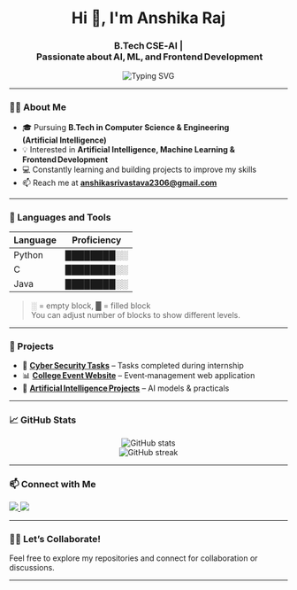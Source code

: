 <h1 align="center">Hi 👋, I'm Anshika Raj</h1>
<h3 align="center">B.Tech CSE‑AI | Passionate about AI, ML, and Frontend Development</h3>

<p align="center">
  <img src="https://readme-typing-svg.demolab.com?font=Fira+Code&pause=1000&center=true&width=435&lines=Welcome+to+my+GitHub+profile!;Exploring+AI+%26+ML" alt="Typing SVG" />
</p>

---

### 👩‍💻 About Me
- 🎓 Pursuing **B.Tech in Computer Science & Engineering (Artificial Intelligence)**
- 💡 Interested in **Artificial Intelligence, Machine Learning & Frontend Development**
- 💻 Constantly learning and building projects to improve my skills
- 📫 Reach me at **[anshikasrivastava2306@gmail.com](mailto:anshikasrivastava2306@gmail.com)**

---

### 🧠 Languages and Tools

| Language | Proficiency |
|----------|-------------|
| Python   | ████████░░  |
| C        | ████████░░  |
| Java     | ████████░░  |

> ░ = empty block, █ = filled block  
> You can adjust number of blocks to show different levels.


---

### 🚀 Projects
- 🔐 **[Cyber Security Tasks](https://github.com/AnshikaAsthana/Cyber-Security)** – Tasks completed during internship  
- 📊 **[College Event Website](https://github.com/AnshikaAsthana/event-website)** – Event‑management web application  
- 🤖 **[Artificial Intelligence Projects](https://github.com/AnshikaAsthana/Artificial-Intelligence)** – AI models & practicals

---

### 📈 GitHub Stats
<p align="center">
  <img src="https://github-readme-stats.vercel.app/api?username=AnshikaAsthana&show_icons=true&theme=github_dark" alt="GitHub stats" />
  <br />
  <img src="https://github-readme-streak-stats.herokuapp.com/?user=AnshikaAsthana&theme=github-dark&hide_border=false" alt="GitHub streak" />
</p>

---

### 📫 Connect with Me
<p>
  <a href="mailto:anshikasrivastava2306@gmail.com">
    <img src="https://img.shields.io/badge/Gmail-D14836?style=for-the-badge&logo=gmail&logoColor=white" />
  </a>
  <a href="https://www.linkedin.com/in/anshika-raj-ashtana/">
    <img src="https://img.shields.io/badge/LinkedIn-0A66C2?style=for-the-badge&logo=linkedin&logoColor=white" />
  </a>
</p>

---

### 🧑‍💼 Let’s Collaborate!
Feel free to explore my repositories and connect for collaboration or discussions.

---
